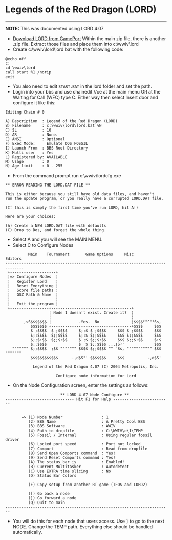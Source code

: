 # Legends of the Red Dragon (LORD)
***

**NOTE:** This was documented using LORD 4.07

* [Download LORD from GamePort](http://www.gameport.com/bbs/lord.html)
Within the main zip file, there is another .zip file. Extract those files and place them into c:\wwiv\lord 
* Create c:\wwiv\lord\lord.bat with the following code:
```batch
@echo off
c:
cd \wwiv\lord
call start %1 /norip
exit
```
* You also need to edit ```START.BAT``` in the lord folder and set the path.
* Login into your bbs  and use chainedit //ce at the main menu OR at the Waiting for Call (WFC) type C. Either way then select Insert door and configure it like this:

```ASCIIDOC
Editing Chain # 0

A) Description  : Legend of the Red Dragon (LORD)
B) Filename     : c:\wwiv\lord\lord.bat %N
C) SL           : 10
D) AR           : None.
E) ANSI         : Optional
F) Exec Mode:     Emulate DOS FOSSIL
I) Launch From  : BBS Root Directory
K) Multi user   : Yes
L) Registered by: AVAILABLE
M) Usage        : 0
N) Age limit    : 0 - 255                            
```

* From the command prompt run c:\wwiv\lordcfg.exe

```ASCIIDOC
** ERROR READING THE LORD.DAT FILE **

This is either because you still have old data files, and haven't
run the update program, or you really have a corrupted LORD.DAT file.

(If this is simply the first time you've run LORD, hit A!)

Here are your choices:

(A) Create a NEW LORD.DAT file with defaults
(C) Drop to Dos, and forget the whole thing
```

* Select A and you will see the MAIN MENU.
* Select C to Configure Nodes

```ASCIIDOC
          Main    Tournament       Game Options     Misc          Editors
------------------------------------------------------------------------------
 +--------------------+
 ¦=> Configure Nodes  ¦
 ¦   Register Lord    ¦
 ¦   Reset Everything ¦
 ¦   Score file paths ¦
 ¦   GSZ Path & Name  ¦
 ¦                    ¦
 ¦   Exit the program ¦
 +-----------------+-----------------------------------+
                   ¦ Node 1 doesn't exist. Create it?  ¦
                   ¦                                   ¦
        ,sS$$$$$$$ ¦            -Yes-  No              ¦$$$$²"^"²Ss,
           $$$$$$$ +-----------------------------------+$$$$     $$$
           $ ;$$$$  $ ;$$$$     $;;$ $ ;$$$$     $$$ $ ;$$$$     $$$
           $;;$$$$  $;;$$$$     $;;$ $;;$$$$     $$$ $;;$$$$     $$$
           $;;$:$$  $;;$:$$     $ ;$ $;;$:$$     $$$ $;;$:$$     $:$
           $;;$$$$              $  $ $;;$$$$ .,,sS²'             $$$
   """"""" $;;$$$$  ;$$ """"""" $$$$ $;;$$$$ "" `Ss, """"""""""" $$$ """""""
           $$$$$$$$$$$$      .,d$S²' $$$$$$$     $$$          .,d$S'

            Legend of the Red Dragon 4.07 (C) 2004 Metropolis, Inc.

                      Configure node information for Lord

```

* On the Node Configuration screen, enter the settings as follows:

```ASCIIDOC
                        ** LORD 4.07 Node Configure **
------------------------------ Hit F1 for Help -------------------------


       => (1) Node Number                 : 1
          (2) BBS Name                    : A Pretty Cool BBS
          (3) BBS Software                : WWIV
          (4) Path to dropfile            : C:\WWIV\e\1\TEMP
          (5) Fossil / Internal           : Using regular fossil driver
          (6) Locked port speed           : Port not locked
          (7) Comport                     : Read from dropfile
          (8) Send Open Comports command  : Yes!
          (9) Send Reset Comports command : Yes!
          (A) The status bar is           : Enabled!
          (B) Current Multitasker         : Autodetect
          (C) Use EXTRA time slicing      : No
          (D) Status Bar Colors

          (E) Copy setup from another RT game (TEOS and LORD2)

          ([) Go back a node
          (]) Go forward a node
          (Q) Quit to main
------------------------------------------------------------------------
```

* You will do this for each node that users access. Use ```]``` to 
go to the next NODE. Change the TEMP path. Everything else should be 
handled automatically.
